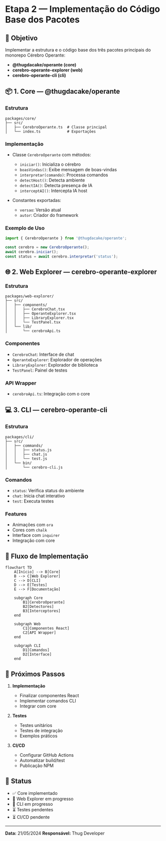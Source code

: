 # Etapa 2 — Implementação do Código Base dos Pacotes

## 🎯 Objetivo

Implementar a estrutura e o código base dos três pacotes principais do monorepo Cérebro Operante:

- **@thugdacake/operante (core)**
- **cerebro-operante-explorer (web)**
- **cerebro-operante-cli (cli)**

## 📦 1. Core — @thugdacake/operante

### Estrutura
```
packages/core/
├── src/
│   ├── CerebroOperante.ts  # Classe principal
│   └── index.ts            # Exportações
```

### Implementação
- Classe `CerebroOperante` com métodos:
  - `iniciar()`: Inicializa o cérebro
  - `boasVindas()`: Exibe mensagem de boas-vindas
  - `interpretar(comando)`: Processa comandos
  - `detectHost()`: Detecta ambiente
  - `detectIA()`: Detecta presença de IA
  - `interceptAI()`: Intercepta IA host

- Constantes exportadas:
  - `versao`: Versão atual
  - `autor`: Criador do framework

### Exemplo de Uso
```typescript
import { CerebroOperante } from '@thugdacake/operante';

const cerebro = new CerebroOperante();
await cerebro.iniciar();
const status = await cerebro.interpretar('status');
```

## 🌐 2. Web Explorer — cerebro-operante-explorer

### Estrutura
```
packages/web-explorer/
├── src/
│   ├── components/
│   │   ├── CerebroChat.tsx
│   │   ├── OperanteExplorer.tsx
│   │   ├── LibraryExplorer.tsx
│   │   └── TestPanel.tsx
│   └── lib/
│       └── cerebroApi.ts
```

### Componentes
- `CerebroChat`: Interface de chat
- `OperanteExplorer`: Explorador de operações
- `LibraryExplorer`: Explorador de biblioteca
- `TestPanel`: Painel de testes

### API Wrapper
- `cerebroApi.ts`: Integração com o core

## 💻 3. CLI — cerebro-operante-cli

### Estrutura
```
packages/cli/
├── src/
│   ├── commands/
│   │   ├── status.js
│   │   ├── chat.js
│   │   └── test.js
│   └── bin/
│       └── cerebro-cli.js
```

### Comandos
- `status`: Verifica status do ambiente
- `chat`: Inicia chat interativo
- `test`: Executa testes

### Features
- Animações com `ora`
- Cores com `chalk`
- Interface com `inquirer`
- Integração com core

## 🔄 Fluxo de Implementação

```mermaid
flowchart TD
    A[Início] --> B[Core]
    B --> C[Web Explorer]
    C --> D[CLI]
    D --> E[Testes]
    E --> F[Documentação]

    subgraph Core
        B1[CerebroOperante]
        B2[Detectores]
        B3[Interceptores]
    end

    subgraph Web
        C1[Componentes React]
        C2[API Wrapper]
    end

    subgraph CLI
        D1[Comandos]
        D2[Interface]
    end
```

## 📝 Próximos Passos

1. **Implementação**
   - Finalizar componentes React
   - Implementar comandos CLI
   - Integrar com core

2. **Testes**
   - Testes unitários
   - Testes de integração
   - Exemplos práticos

3. **CI/CD**
   - Configurar GitHub Actions
   - Automatizar build/test
   - Publicação NPM

## 📅 Status

- ✅ Core implementado
- 🚧 Web Explorer em progresso
- 🚧 CLI em progresso
- ⏳ Testes pendentes
- ⏳ CI/CD pendente

---

**Data:** 21/05/2024
**Responsável:** Thug Developer
